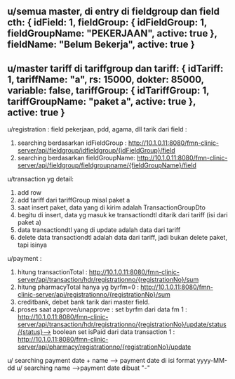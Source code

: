 u/semua master, di entry di fieldgroup dan field cth:
{
idField: 1,
    fieldGroup: {
        idFieldGroup: 1,
        fieldGroupName: "PEKERJAAN",
        active: true
},
fieldName: "Belum Bekerja",
active: true
}
----------------
u/master tariff di tariffgroup dan tariff:
{
idTariff: 1,
tariffName: "a",
rs: 15000,
dokter: 85000,
variable: false,
    tariffGroup: {
        idTariffGroup: 1,
        tariffGroupName: "paket a",
        active: true
},
active: true
}
----------------
u/registration :
field pekerjaan, pdd, agama, dll tarik dari field :
1. searching berdasarkan idFieldGroup : http://10.1.0.11:8080/fmn-clinic-server/api/fieldgroup/idfieldgroup/{idFieldGroup}/field
2. searching berdasarkan fieldGroupName: http://10.1.0.11:8080/fmn-clinic-server/api/fieldgroup/fieldgroupname/{fieldGroupName}/field

u/transaction yg detail:
1. add row
2. add tariff dari tariffGroup misal paket a
2. saat insert paket, data yang di kirim adalah TransactionGroupDto
3. begitu di insert, data yg masuk ke transactiondtl ditarik dari tariff (isi dari paket a)
4. data transactiondtl yang di update adalah data dari tariff
5. delete data transactiondtl adalah data dari tariff, jadi bukan delete paket, tapi isinya

u/payment :
1. hitung transactionTotal :  http://10.1.0.11:8080/fmn-clinic-server/api/transaction/hdr/registrationno/{registrationNo}/sum
2. hitung pharmacyTotal hanya yg byrfm=0 : http://10.1.0.11:8080/fmn-clinic-server/api/registrationno/{registrationNo}/sum
3. creditbank, debet bank tarik dari master field.
4. proses saat approve/unapprove :
   set byrfm dari data fm 1 :  http://10.1.0.11:8080/fmn-clinic-server/api/transaction/hdr/registrationno/{registrationNo}/update/status/{status}--> boolean
   set isPaid dari data transaction 1 : http://10.1.0.11:8080/fmn-clinic-server/api/pharmacy/registrationno/{registrationNo}/update


u/ searching payment date + name --> payment date di isi format yyyy-MM-dd
u/ searching name -->payment date dibuat "-"


